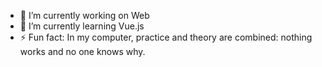 - 🔭 I’m currently working on Web
- 🌱 I’m currently learning Vue.js
- ⚡ Fun fact: In my computer, practice and theory are combined: nothing works and no one knows why.
<!--
- 👯 I’m looking to collaborate on )
- 🤔 I’m looking for help with ...
- 💬 Ask me about ...
- 📫 How to reach me: ...
- 😄 Pronouns: ...
-->
